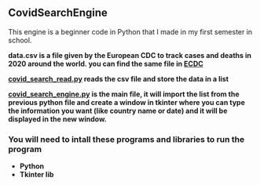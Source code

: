 <h2>CovidSearchEngine</h2>
<p>This engine is a beginner code in Python that I made in my first semester in school.

<b>data.csv<b> is a file given by the European CDC to track cases and deaths in 2020 around the world.
you can find the same file in <a target="_blank" href="https://www.ecdc.europa.eu/en/publications-data/download-todays-data-geographic-distribution-covid-19-cases-worldwide
">ECDC</a>


<a target="_blank" href="https://github.com/lucca1998/CovidSearchEngine/blob/main/covid_search_read.py">covid_search_read.py</a> reads the csv file and store the data in a list

<a target="_blank" href="https://github.com/lucca1998/CovidSearchEngine/blob/main/covid_search_engine.py">covid_search_engine.py</a> is the main file, it will import the list from the previous python file and create a window in tkinter where you can type the information you want (like country name or date) and it will be displayed in the new window.
</p>

<h3>You will need to intall these programs and libraries to run the program</h3>
<ul>
<li>Python</li>
<li>Tkinter lib</li>
</ul>
